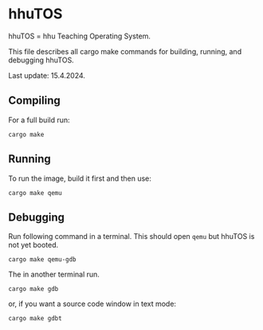 # hhuTOS
hhuTOS = hhu Teaching Operating System.

This file describes all cargo make commands for building, running, and debugging hhuTOS. 

Last update: 15.4.2024.

## Compiling
For a full build run: 

`cargo make`

## Running

To run the image, build it first and then use:

`cargo make qemu`

## Debugging 

Run following command in a terminal. This should open `qemu` but hhuTOS is not yet booted.

`cargo make qemu-gdb`

The in another terminal run.

`cargo make gdb`

or, if you want a source code window in text mode:

`cargo make gdbt`

